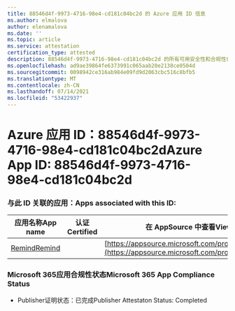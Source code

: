 ```yaml
---
title: 88546d4f-9973-4716-98e4-cd181c04bc2d 的 Azure 应用 ID 信息
ms.author: elmalova
author: elenamalova
ms.date: ''
ms.topic: article
ms.service: attestation
certification_type: attested
description: 88546d4f-9973-4716-98e4-cd181c04bc2d 的所有可用安全性和合规性信息。
ms.openlocfilehash: ad9ae39864fe6373991c065aab20e2138ce0504d
ms.sourcegitcommit: 0098942ce316ab984e09fd9d2063cbc516c8bfb5
ms.translationtype: MT
ms.contentlocale: zh-CN
ms.lasthandoff: 07/14/2021
ms.locfileid: "53422937"
---
```

# <a name="azure-app-id-88546d4f-9973-4716-98e4-cd181c04bc2d"></a><span data-ttu-id="2467a-103">Azure 应用 ID：88546d4f-9973-4716-98e4-cd181c04bc2d</span><span class="sxs-lookup"><span data-stu-id="2467a-103">Azure App ID: 88546d4f-9973-4716-98e4-cd181c04bc2d</span></span>


### <a name="apps-associated-with-this-id"></a><span data-ttu-id="2467a-104">与此 ID 关联的应用：</span><span class="sxs-lookup"><span data-stu-id="2467a-104">Apps associated with this ID:</span></span>
| <span data-ttu-id="2467a-105">**应用名称**</span><span class="sxs-lookup"><span data-stu-id="2467a-105">**App name**</span></span> | <span data-ttu-id="2467a-106">**认证**</span><span class="sxs-lookup"><span data-stu-id="2467a-106">**Certified**</span></span> | <span data-ttu-id="2467a-107">**在 AppSource 中查看**</span><span class="sxs-lookup"><span data-stu-id="2467a-107">**View in AppSource**</span></span> |
|-|-|-|
| [<span data-ttu-id="2467a-108">Remind</span><span class="sxs-lookup"><span data-stu-id="2467a-108">Remind</span></span>](https://docs.microsoft.com/en-us/microsoft-365-app-certification/forward/WA200001444) |  | [https://appsource.microsoft.com/product/office/WA200001444](https://appsource.microsoft.com/product/office/WA200001444) |

### <a name="microsoft-365-app-compliance-status"></a><span data-ttu-id="2467a-109">Microsoft 365应用合规性状态</span><span class="sxs-lookup"><span data-stu-id="2467a-109">Microsoft 365 App Compliance Status</span></span>
- <span data-ttu-id="2467a-110">Publisher证明状态：已完成</span><span class="sxs-lookup"><span data-stu-id="2467a-110">Publisher Attestaton Status: Completed</span></span>

